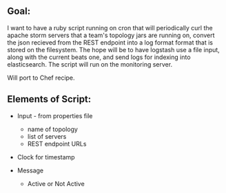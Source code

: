 ## Goal:

I want to have a ruby script running on cron that will periodically curl the apache storm servers that a team's
topology jars are running on, convert the json recieved from the REST endpoint into a log format format that is
stored on the filesystem. The hope will be to have logstash use a file input, along with the current beats one,
and send logs for indexing into elasticsearch. The script will run on the monitoring server.

Will port to Chef recipe.

## Elements of Script:
* Input - from properties file
  * name of topology
  * list of servers
  * REST endpoint URLs

* Clock for timestamp
* Message
  *  Active or Not Active

